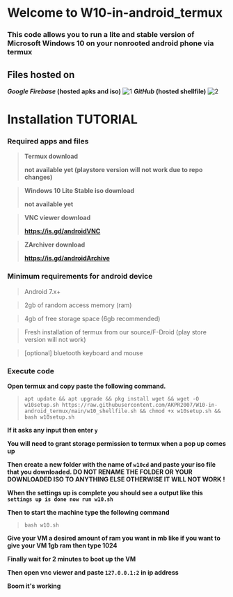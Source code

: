 # Welcome to W10-in-android_termux

### This code allows you to run a lite and stable version of Microsoft Windows 10 on your nonrooted android phone via termux

## Files hosted on
**_Google Firebase_ (hosted apks and iso)**
![1](https://r7.pngwing.com/path/359/1024/935/firebase-cloud-messaging-computer-icons-google-cloud-messaging-android-de471eee59be8dcb83f1dc54d40cdb0c.png)
**_GitHub_ (hosted shellfile)**
![2](https://r7.pngwing.com/path/115/663/774/github-computer-icons-directory-github-acc12dcc8400431ea5c9b3bcae38ea5c.png)

# Installation TUTORIAL

### **Required apps and files**

> **Termux download**
> 
> **not available yet (playstore version will not work due to repo changes)**

> **Windows 10 Lite Stable iso download**
> 
> **not available yet**

> **VNC viewer download**
> 
> **https://is.gd/androidVNC**

> **ZArchiver download**
> 
> **https://is.gd/androidArchive**

### **Minimum requirements for android device**

> Android 7.x+

> 2gb of random access memory (ram)

> 4gb of free storage space (6gb recommended)

> Fresh installation of termux from our source/F-Droid (play store version will not work)

> [optional] bluetooth keyboard and mouse

### **Execute code**

**Open termux and copy paste the following command.**

> `apt update && apt upgrade && pkg install wget && wget -O w10setup.sh https://raw.githubusercontent.com/AKPR2007/W10-in-android_termux/main/w10_shellfile.sh && chmod +x w10setup.sh && bash w10setup.sh`

**If it asks any input then enter `y`**

**You will need to grant storage permission to termux when a pop up comes up**

**Then create a new folder with the name of `w10cd` and paste your iso file that you downloaded. DO NOT RENAME THE FOLDER OR YOUR DOWNLOADED ISO TO ANYTHING ELSE OTHERWISE IT WILL NOT WORK !**

**When the settings up is complete you should see a output like this `settings up is done now run w10.sh`**

**Then to start the machine type the following command**
> `bash w10.sh`

**Give your VM a desired amount of ram you want in mb like if you want to give your VM 1gb ram then type 1024**

**Finally wait for 2 minutes to boot up the VM**

**Then open vnc viewer and paste `127.0.0.1:2` in ip address**

**Boom it's working**
